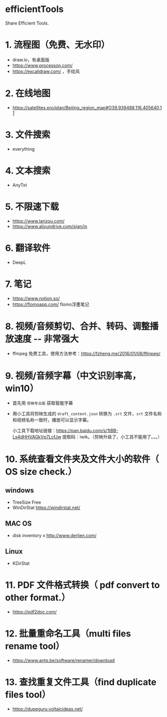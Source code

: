 # efficientTools
Share Efficient Tools.

# 1. 流程图（免费、无水印）
- draw.io，有桌面版
- https://www.processon.com/
- https://excalidraw.com/ ，手绘风

# 2. 在线地图
- https://satellites.pro/plan/Beijing_region_map#O39.939488,116.405640,11

# 3. 文件搜索
- everything

# 4. 文本搜索
- AnyTxt

# 5. 不限速下载
- https://www.lanzou.com/
- https://www.aliyundrive.com/sign/in

# 6. 翻译软件
- DeepL

# 7. 笔记
- https://www.notion.so/
- https://flomoapp.com/ flomo浮墨笔记

# 8. 视频/音频剪切、合并、转码、调整播放速度 -- 非常强大
- ffmpeg 免费工具，使用方法参考：https://fzheng.me/2016/01/08/ffmpeg/

# 9. 视频/音频字幕（中文识别率高，win10）
- 首先用 `剪映专业版` 获取智能字幕
- 用小工具将剪映生成的 `draft_content.json` 转换为 `.srt` 文件，`srt` 文件名称和视频名称一致时，播放可以显示字幕。

  小工具下载地址链接：https://pan.baidu.com/s/1tBB-Ls4dHHVAGkVp7LcfJw  提取码：iwik。（剪映升级了，小工具不能用了。。。）
  
# 10. 系统查看文件夹及文件大小的软件（ OS size check.）

## windows
- TreeSize Free
- WinDirStat https://windirstat.net/

## MAC OS
- disk inventory x http://www.derlien.com/

## Linux
- KDirStat

# 11. PDF 文件格式转换（ pdf convert to other format.）
- https://pdf2doc.com/

# 12. 批量重命名工具（multi files rename tool）
- https://www.antp.be/software/renamer/download

# 13. 查找重复文件工具（find duplicate files tool）
- https://dupeguru.voltaicideas.net/












